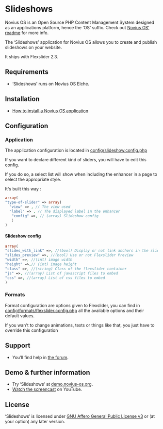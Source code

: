 # Slideshows

Novius OS is an Open Source PHP Content Management System designed as an applications platform, hence the ‘OS’ suffix. Check out [Novius OS’ readme](http://github.com/novius-os/novius-os#readme) for more info.

The ‘Slideshows’ application for Novius OS allows you to create and publish slideshows on your website.

It ships with Flexslider 2.3.

## Requirements

* ‘Slideshows’ runs on Novius OS Elche.

## Installation

* [How to install a Novius OS application](http://community.novius-os.org/how-to-install-a-nos-app.html)

## Configuration

### Application

The application configuration is located in [config/slideshow.config.php](config/slideshow.config.php)

If you want to declare different kind of sliders, you will have to edit this config.

If you do so, a select list will show when including the enhancer in a page to select the appropriate style.

It's built this way :

```php
array(
"type-of-slider" => array(
  "view" => , // The view used
  "label" => , // The displayed label in the enhancer
   "config" =>, // (array) Slideshow config
   )
)
```

#### Slideshow config
```php
array(
"slides_with_link" =>, //(bool) Display or not link anchors in the slideshow
"slides_preview" =>, //(bool) Use or not Flexslider Preview
"width" =>, //(int) image width
"height" =>,// (int) image height
"class" =>, //(string) Class of the flexslider container
"js" =>, //(array) List of javascript files to embed
"css" =>, //(array) List of css files to embed
)
```
### Formats

Format configuration are options given to Flexslider, you can find in [config/formats/flexslider.config.php](config/formats/flexslider.config.php) all the available options and their default values.

If you wan't to change animations, texts or things like that, you just have to override this configuration


## Support

* You’ll find help in [the forum](http://forums.novius-os.org/en).

## Demo & further information

* Try ‘Slideshows’ at [demo.novius-os.org](http://demo.novius-os.org/admin).
* [Watch the screencast](http://www.youtube.com/watch?v=mptrVkmsw5g&list=PL49B38887F978ED5E) on YouTube.

## License

‘Slideshows’ is licensed under [GNU Affero General Public License v3](http://www.gnu.org/licenses/agpl-3.0.html) or (at your option) any later version.